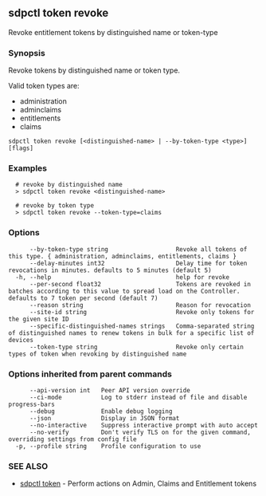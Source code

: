 ## sdpctl token revoke

Revoke entitlement tokens by distinguished name or token-type

### Synopsis

Revoke tokens by distinguished name or token type.

Valid token types are:
  - administration
  - adminclaims
  - entitlements
  - claims

```
sdpctl token revoke [<distinguished-name> | --by-token-type <type>] [flags]
```

### Examples

```
  # revoke by distinguished name
  > sdpctl token revoke <distinguished-name>

  # revoke by token type
  > sdpctl token revoke --token-type=claims
```

### Options

```
      --by-token-type string                   Revoke all tokens of this type. { administration, adminclaims, entitlements, claims }
      --delay-minutes int32                    Delay time for token revocations in minutes. defaults to 5 minutes (default 5)
  -h, --help                                   help for revoke
      --per-second float32                     Tokens are revoked in batches according to this value to spread load on the Controller. defaults to 7 token per second (default 7)
      --reason string                          Reason for revocation
      --site-id string                         Revoke only tokens for the given site ID
      --specific-distinguished-names strings   Comma-separated string of distinguished names to renew tokens in bulk for a specific list of devices
      --token-type string                      Revoke only certain types of token when revoking by distinguished name
```

### Options inherited from parent commands

```
      --api-version int   Peer API version override
      --ci-mode           Log to stderr instead of file and disable progress-bars
      --debug             Enable debug logging
      --json              Display in JSON format
      --no-interactive    Suppress interactive prompt with auto accept
      --no-verify         Don't verify TLS on for the given command, overriding settings from config file
  -p, --profile string    Profile configuration to use
```

### SEE ALSO

* [sdpctl token](sdpctl_token.md)	 - Perform actions on Admin, Claims and Entitlement tokens

